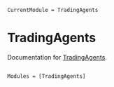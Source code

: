 ```@meta
CurrentModule = TradingAgents
```

# TradingAgents

Documentation for [TradingAgents](https://github.com/aaron-wheeler/TradingAgents.jl).

```@index
```

```@autodocs
Modules = [TradingAgents]
```
